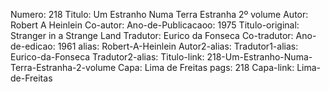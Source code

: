 Numero: 218
Titulo: Um Estranho Numa Terra Estranha 2º volume
Autor: Robert A Heinlein
Co-autor: 
Ano-de-Publicacaoo: 1975
Titulo-original: Stranger in a Strange Land
Tradutor: Eurico da Fonseca
Co-tradutor: 
Ano-de-edicao: 1961
alias: Robert-A-Heinlein
Autor2-alias: 
Tradutor1-alias: Eurico-da-Fonseca
Tradutor2-alias: 
Titulo-link: 218-Um-Estranho-Numa-Terra-Estranha-2-volume
Capa: Lima de Freitas
pags: 218
Capa-link: Lima-de-Freitas